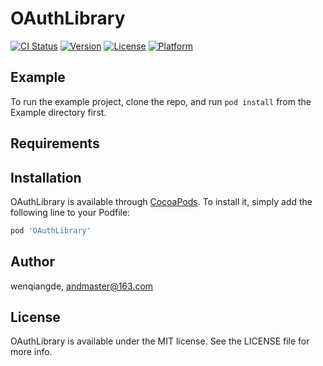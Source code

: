 # OAuthLibrary

[![CI Status](https://img.shields.io/travis/wenqiangde/OAuthLibrary.svg?style=flat)](https://travis-ci.org/wenqiangde/OAuthLibrary)
[![Version](https://img.shields.io/cocoapods/v/OAuthLibrary.svg?style=flat)](https://cocoapods.org/pods/OAuthLibrary)
[![License](https://img.shields.io/cocoapods/l/OAuthLibrary.svg?style=flat)](https://cocoapods.org/pods/OAuthLibrary)
[![Platform](https://img.shields.io/cocoapods/p/OAuthLibrary.svg?style=flat)](https://cocoapods.org/pods/OAuthLibrary)

## Example

To run the example project, clone the repo, and run `pod install` from the Example directory first.

## Requirements

## Installation

OAuthLibrary is available through [CocoaPods](https://cocoapods.org). To install
it, simply add the following line to your Podfile:

```ruby
pod 'OAuthLibrary'
```

## Author

wenqiangde, andmaster@163.com

## License

OAuthLibrary is available under the MIT license. See the LICENSE file for more info.
